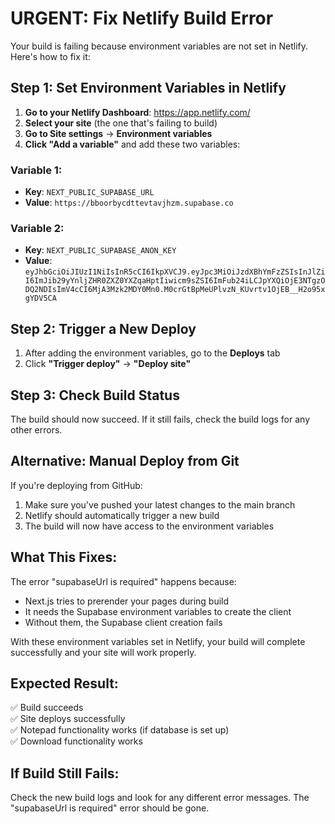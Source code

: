 # URGENT: Fix Netlify Build Error

Your build is failing because environment variables are not set in Netlify. Here's how to fix it:

## Step 1: Set Environment Variables in Netlify

1. **Go to your Netlify Dashboard**: https://app.netlify.com/
2. **Select your site** (the one that's failing to build)
3. **Go to Site settings** → **Environment variables**
4. **Click "Add a variable"** and add these two variables:

### Variable 1:
- **Key**: `NEXT_PUBLIC_SUPABASE_URL`
- **Value**: `https://bboorbycdttevtavjhzm.supabase.co`

### Variable 2:
- **Key**: `NEXT_PUBLIC_SUPABASE_ANON_KEY`
- **Value**: `eyJhbGciOiJIUzI1NiIsInR5cCI6IkpXVCJ9.eyJpc3MiOiJzdXBhYmFzZSIsInJlZiI6ImJib29yYnljZHR0ZXZ0YXZqaHptIiwicm9sZSI6ImFub24iLCJpYXQiOjE3NTgzODQ2NDIsImV4cCI6MjA3Mzk2MDY0Mn0.M0crGtBpMeUPlvzN_KUvrtv1OjEB__H2o95xgYDV5CA`

## Step 2: Trigger a New Deploy

1. After adding the environment variables, go to the **Deploys** tab
2. Click **"Trigger deploy"** → **"Deploy site"**

## Step 3: Check Build Status

The build should now succeed. If it still fails, check the build logs for any other errors.

## Alternative: Manual Deploy from Git

If you're deploying from GitHub:
1. Make sure you've pushed your latest changes to the main branch
2. Netlify should automatically trigger a new build
3. The build will now have access to the environment variables

## What This Fixes:

The error "supabaseUrl is required" happens because:
- Next.js tries to prerender your pages during build
- It needs the Supabase environment variables to create the client
- Without them, the Supabase client creation fails

With these environment variables set in Netlify, your build will complete successfully and your site will work properly.

## Expected Result:

✅ Build succeeds  
✅ Site deploys successfully  
✅ Notepad functionality works (if database is set up)  
✅ Download functionality works  

## If Build Still Fails:

Check the new build logs and look for any different error messages. The "supabaseUrl is required" error should be gone.
